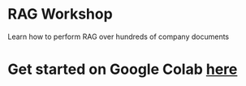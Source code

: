 # RAG Workshop
Learn how to perform RAG over hundreds of company documents

# Get started on Google Colab [here](https://colab.research.google.com/github/team-headstart/RAG-Workshop-v2/blob/main/Headstarter_RAG_Workshop_v2.ipynb)
